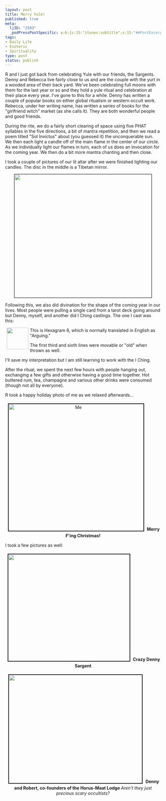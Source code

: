 ```yaml
--- 
layout: post
title: Merry Yule!
published: true
meta: 
  ljID: "2593"
  _podPressPostSpecific: a:6:{s:15:"itunes:subtitle";s:15:"##PostExcerpt##";s:14:"itunes:summary";s:15:"##PostExcerpt##";s:15:"itunes:keywords";s:17:"##WordPressCats##";s:13:"itunes:author";s:10:"##Global##";s:15:"itunes:explicit";s:2:"No";s:12:"itunes:block";s:2:"No";}
tags: 
- Daily Life
- Esoteric
- Spirituality
type: post
status: publish
---
```

R and I just got back from celebrating Yule with our friends, the Sargents.  Denny and Rebecca live fairly close to us and are the couple with the yurt in a  wooded area of their back yard. We've been celebrating full moons with them for  the last year or so and they hold a yule ritual and celebration at their place  every year. I've gone to this for a while. Denny has written a couple of popular  books on either global ritualism or western occult work. Rebecca, under her  writing name, has written a series of books for the "girlfriend witch" market  (as she calls it). They are both wonderful people and good friends.

During the rite, we do a fairly short clearing of space using five PHAT  syllables in the five directions, a bit of mantra repetition, and then we read a  poem titled "Sol Invictus" about (you guessed it) the unconquerable sun. We then  each light a candle off of the main flame in the center of our circle. As we  individually light our flames in turn, each of us does an invocation for the  coming year. We then do a bit more mantra chanting and then close.

I took a couple of pictures of our lit altar after we were finished lighting  our candles. The disc in the middle is a Tibetan mirror.
<p align="center"><img src="http://www.arcanology.com/images/3-altar-yule-05.jpg" border="1" height="399" width="444" /></p>
Following this, we also did divination for the shape of the coming year in  our lives. Most people were pulling a single card from a tarot deck going around  but Denny, myself, and another did I Ching castings. The one I cast was this:

<img src="http://www.arcanology.com/images/Iching-hexagram-06.png" align="left" border="0" height="70" hspace="5" width="70" />This  is Hexagram 6, which is normally translated in English as "Arguing."

The first third and sixth lines were movable or "old" when thrown as well.

I'll save my interpretation but I am still learning to work with the I Ching.

After the ritual, we spent the next few hours with people hanging out,  exchanging a few gifts and otherwise having a good time together. Hot buttered  rum, tea, champagne and various other drinks were consumed (though not all by  everyone).

R took a happy holiday photo of me as we relaxed afterwards...

<p align="center"><img src="http://www.arcanology.com/images/al-yule-05.jpg" alt="Me" border="2" height="410" hspace="5" vspace="5" width="437" />
<strong>Merry F'ing Christmas!</strong>

I took a few pictures as well:

<p align="center"><img src="http://www.arcanology.com/images/crazy-denny-yule-05.jpg" border="2" height="345" hspace="5" vspace="5" width="393" />
<strong>Crazy Denny Sargent</strong>

<p align="center"><img src="http://www.arcanology.com/images/crazy-denny-robert-yule-05.jpg" border="2" height="350" hspace="5" vspace="5" width="431" />
<strong>Denny and Robert, co-founders of the Horus-Maat Lodge
</strong><em>Aren't they just precious scary occultists?</em>
